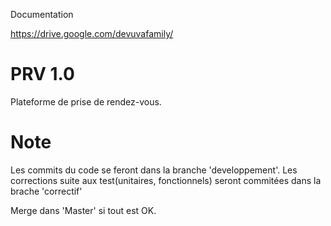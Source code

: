 Documentation 

https://drive.google.com/devuvafamily/


# PRV 1.0

Plateforme de prise de rendez-vous.


# Note

Les commits du code se feront dans la branche 'developpement'.
Les corrections suite aux test(unitaires, fonctionnels) seront commitées dans la brache 'correctif'

Merge dans 'Master' si tout est OK.


